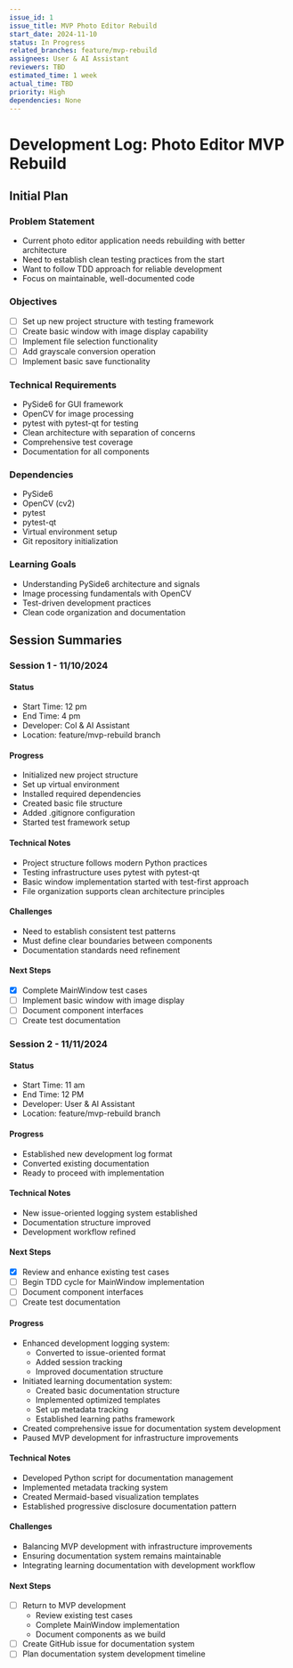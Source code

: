 ```yaml
---
issue_id: 1
issue_title: MVP Photo Editor Rebuild
start_date: 2024-11-10
status: In Progress
related_branches: feature/mvp-rebuild
assignees: User & AI Assistant
reviewers: TBD
estimated_time: 1 week
actual_time: TBD
priority: High
dependencies: None
---
```


# Development Log: Photo Editor MVP Rebuild

## Initial Plan

### Problem Statement
- Current photo editor application needs rebuilding with better architecture
- Need to establish clean testing practices from the start
- Want to follow TDD approach for reliable development
- Focus on maintainable, well-documented code

### Objectives
- [ ] Set up new project structure with testing framework
- [ ] Create basic window with image display capability
- [ ] Implement file selection functionality
- [ ] Add grayscale conversion operation
- [ ] Implement basic save functionality

### Technical Requirements
- PySide6 for GUI framework
- OpenCV for image processing
- pytest with pytest-qt for testing
- Clean architecture with separation of concerns
- Comprehensive test coverage
- Documentation for all components

### Dependencies
- PySide6
- OpenCV (cv2)
- pytest
- pytest-qt
- Virtual environment setup
- Git repository initialization

### Learning Goals
- Understanding PySide6 architecture and signals
- Image processing fundamentals with OpenCV
- Test-driven development practices
- Clean code organization and documentation

## Session Summaries

### Session 1 - 11/10/2024
#### Status
- Start Time: 12 pm
- End Time: 4 pm
- Developer: Col & AI Assistant
- Location: feature/mvp-rebuild branch

#### Progress
- Initialized new project structure
- Set up virtual environment
- Installed required dependencies
- Created basic file structure
- Added .gitignore configuration
- Started test framework setup

#### Technical Notes
- Project structure follows modern Python practices
- Testing infrastructure uses pytest with pytest-qt
- Basic window implementation started with test-first approach
- File organization supports clean architecture principles

#### Challenges
- Need to establish consistent test patterns
- Must define clear boundaries between components
- Documentation standards need refinement

#### Next Steps
- [X] Complete MainWindow test cases
- [ ] Implement basic window with image display
- [ ] Document component interfaces
- [ ] Create test documentation

### Session 2 - 11/11/2024
#### Status
- Start Time: 11 am
- End Time: 12 PM
- Developer: User & AI Assistant
- Location: feature/mvp-rebuild branch

#### Progress
- Established new development log format
- Converted existing documentation
- Ready to proceed with implementation

#### Technical Notes
- New issue-oriented logging system established
- Documentation structure improved
- Development workflow refined

#### Next Steps
- [X] Review and enhance existing test cases
- [ ] Begin TDD cycle for MainWindow implementation
- [ ] Document component interfaces
- [ ] Create test documentation

#### Progress
- Enhanced development logging system:
  - Converted to issue-oriented format
  - Added session tracking
  - Improved documentation structure
- Initiated learning documentation system:
  - Created basic documentation structure
  - Implemented optimized templates
  - Set up metadata tracking
  - Established learning paths framework
- Created comprehensive issue for documentation system development
- Paused MVP development for infrastructure improvements

#### Technical Notes
- Developed Python script for documentation management
- Implemented metadata tracking system
- Created Mermaid-based visualization templates
- Established progressive disclosure documentation pattern

#### Challenges
- Balancing MVP development with infrastructure improvements
- Ensuring documentation system remains maintainable
- Integrating learning documentation with development workflow

#### Next Steps
- [ ] Return to MVP development
  - Review existing test cases
  - Complete MainWindow implementation
  - Document components as we build
- [ ] Create GitHub issue for documentation system
- [ ] Plan documentation system development timeline